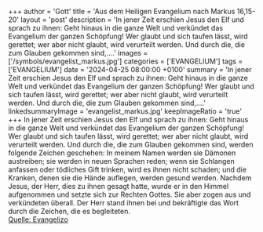 +++
author = 'Gott'
title = 'Aus dem Heiligen Evangelium nach Markus 16,15-20'
layout = 'post'
description = 'In jener Zeit erschien Jesus den Elf und sprach zu ihnen: Geht hinaus in die ganze Welt und verkündet das Evangelium der ganzen Schöpfung! Wer glaubt und sich taufen lässt, wird gerettet; wer aber nicht glaubt, wird verurteilt werden. Und durch die, die zum Glauben gekommen sind,....'
images = ['/symbols/evangelist_markus.jpg']
categories = ['EVANGELIUM']
tags = ['EVANGELIUM']
date = '2024-04-25 08:00:00 +0100'
summary = 'In jener Zeit erschien Jesus den Elf und sprach zu ihnen: Geht hinaus in die ganze Welt und verkündet das Evangelium der ganzen Schöpfung! Wer glaubt und sich taufen lässt, wird gerettet; wer aber nicht glaubt, wird verurteilt werden. Und durch die, die zum Glauben gekommen sind,....'
linkedsummaryImage = 'evangelist_markus.jpg'
keepImageRatio = 'true'
+++
In jener Zeit erschien Jesus den Elf und sprach zu ihnen: Geht hinaus in die ganze Welt und verkündet das Evangelium der ganzen Schöpfung!
Wer glaubt und sich taufen lässt, wird gerettet; wer aber nicht glaubt, wird verurteilt werden.
Und durch die, die zum Glauben gekommen sind, werden folgende Zeichen geschehen: In meinem Namen werden sie Dämonen austreiben; sie werden in neuen Sprachen reden;
wenn sie Schlangen anfassen oder tödliches Gift trinken, wird es ihnen nicht schaden; und die Kranken, denen sie die Hände auflegen, werden gesund werden.<!--more-->
Nachdem Jesus, der Herr, dies zu ihnen gesagt hatte, wurde er in den Himmel aufgenommen und setzte sich zur Rechten Gottes.
Sie aber zogen aus und verkündeten überall. Der Herr stand ihnen bei und bekräftigte das Wort durch die Zeichen, die es begleiteten.<br> [Quelle: Evangelizo](https://evangeliumtagfuertag.org/DE/gospel)